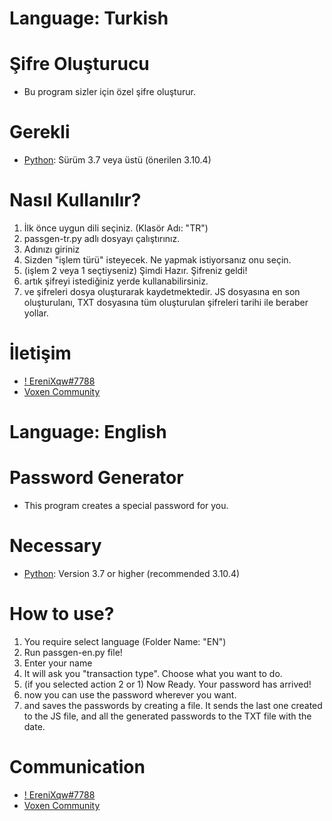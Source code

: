 
# Language: Turkish

# Şifre Oluşturucu

- Bu program sizler için özel şifre oluşturur.

# Gerekli

- [Python](https://www.python.org/downloads): Sürüm 3.7 veya üstü (önerilen 3.10.4)

# Nasıl Kullanılır?

1. İlk önce uygun dili seçiniz. (Klasör Adı: "TR")
2. passgen-tr.py adlı dosyayı çalıştırınız.
3. Adınızı giriniz
4. Sizden "işlem türü" isteyecek. Ne yapmak istiyorsanız onu seçin.
5. (işlem 2 veya 1 seçtiyseniz) Şimdi Hazır. Şifreniz geldi!
6. artık şifreyi istediğiniz yerde kullanabilirsiniz.
7. ve şifreleri dosya oluşturarak kaydetmektedir. JS dosyasına en son oluşturulanı, TXT dosyasına tüm oluşturulan şifreleri tarihi ile beraber yollar.

# İletişim

- [! EreniXqw#7788](https://www.discord.com/users/744835491643260988)
- [Voxen Community](https://discord.gg/uF8TZY4MaR)



# Language: English

# Password Generator

- This program creates a special password for you.

# Necessary

- [Python](https://www.python.org/downloads): Version 3.7 or higher (recommended 3.10.4)

# How to use?

1. You require select language (Folder Name: "EN")
2. Run passgen-en.py file!
3. Enter your name
4. It will ask you "transaction type". Choose what you want to do.
5. (if you selected action 2 or 1) Now Ready. Your password has arrived!
6. now you can use the password wherever you want.
7. and saves the passwords by creating a file. It sends the last one created to the JS file, and all the generated passwords to the TXT file with the date.

# Communication

- [! EreniXqw#7788](https://www.discord.com/users/744835491643260988)
- [Voxen Community](https://discord.gg/uF8TZY4MaR) 
